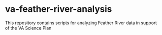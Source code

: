 # va-feather-river-analysis
This repository contains scripts for analyzing Feather River data in support of the VA Science Plan
